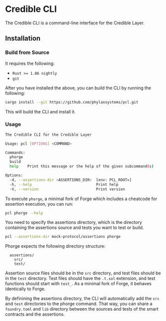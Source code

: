 # Credible CLI

The Credible CLI is a command-line interface for the Credible Layer.

## Installation

### Build from Source

It requires the following:

- `Rust >= 1.86 nightly`
- `git`

After you have installed the above, you can build the CLI by running the following:

```bash
cargo install --git https://github.com/phylaxsystems/pcl.git
```

This will build the CLI and install it.

### Usage

```bash
The Credible CLI for the Credible Layer

Usage: pcl [OPTIONS] <COMMAND>

Commands:
  phorge  
  build   
  help    Print this message or the help of the given subcommand(s)

Options:
  -d, --assertions-dir <ASSERTIONS_DIR>  [env: PCL_ROOT=]
  -h, --help                             Print help
  -V, --version                          Print version
```

To execute `phorge`, a minimal fork of Forge which includes a cheatcode for assertion execution, you can run:

```bash
pcl phorge --help
```

You need to specify the assertions directory, which is the directory containing the assertions source and tests you want to test or build.

```bash
pcl --assertions-dir mock-protocol/assertions phorge
```

Phorge expects the following directory structure:

```text
  assertions/
    src/
    test/
```

Assertion source files should be in the `src` directory, and test files should be in the `test` directory. Test files should have the `.t.sol` extension, and test functions should start with `test_`. As a minimal fork of Forge, it behaves identically to Forge.

By definining the assertions directory, the CLI will automatically add the `src` and `test` directories to the phorge command. That way, you can share a `foundry.toml` and `lib` directory between the sources and tests of the smart contracts and the assertions.
